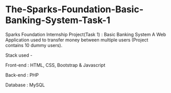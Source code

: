 # The-Sparks-Foundation-Basic-Banking-System-Task-1
Sparks Foundation Internship Project(Task 1) : Basic Banking System
A Web Application used to transfer money between multiple users (Project contains 10 dummy users).

Stack used -

Front-end : HTML, CSS, Bootstrap & Javascript

Back-end : PHP

Database : MySQL
